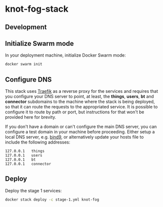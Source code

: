 # knot-fog-stack

## Development

## Initialize Swarm mode

In your deployment machine, initialize Docker Swarm mode:

```bash
docker swarm init
```

## Configure DNS

This stack uses [Traefik](https://traefik.io) as a reverse proxy for the services and requires that you configure your DNS server to point, at least, the **things**, **users**, **bt** and **connector** subdomains to the machine where the stack is being deployed, so that it can route the requests to the appropriated service. It is possible to configure it to route by path or port, but instructions for that won't be provided here for brevity.

If you don't have a domain or can't configure the main DNS server, you can configure a test domain in your machine before proceeding. Either setup a local DNS server, e.g. [bind9](https://wiki.debian.org/Bind9), or alternatively update your hosts file to include the following addresses:

```
127.0.0.1	things
127.0.0.1	users
127.0.0.1	bt
127.0.0.1	connector
```

## Deploy

Deploy the stage 1 services:

```bash
docker stack deploy -c stage-1.yml knot-fog
```